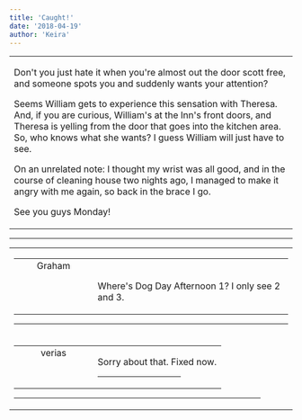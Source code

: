 ```yaml
---
title: 'Caught!'
date: '2018-04-19'
author: 'Keira'
---
```


<div>
<!-- Main content here -->
<table border="0" class="post"><tbody><tr><td>
   
   <div class="post_body">
       <p>Don't you just hate it when you're almost out the door scott free, and someone spots you and suddenly wants your attention?</p><p>Seems William gets to experience this sensation with Theresa. And, if you are curious, William's at the Inn's front doors, and Theresa is yelling from the door that goes into the kitchen area. So, who knows what she wants? I guess William will just have to see.</p><p>On an unrelated note: I thought my wrist was all good, and in the course of cleaning house two nights ago, I managed to make it angry with me again, so back in the brace I go.</p><p>See you guys Monday!</p>
   </div>
   </td></tr>
   </tbody></table><hr><table style="width:100%; border:0;" class="comment_table"><tbody><tr><td width="100%"><a name=""> </a><div style="width:100%;" class="comment"><table border="0" width="100%"><tbody><tr><td align="center" valign="top" width="125">
<span class="comment_title"><center>Graham<br></center><a name="3109">&nbsp;</a></span><br>
<center><img src="https://www.gravatar.com/avatar.php?gravatar_id=4f30849c0c14ec9b4398301f002a28db&amp;default=http%3A%2F%2Fmysteriesofthearcana.com%2Ftemplates%2Fmain%2Fimages%2Favatar.gif&amp;size=80&amp;rating=g" border="0" alt=""></center>
</td>
<td valign="top">


<p class="comment_text"> </p><p class="comment_text"><br> Where's Dog Day Afternoon 1? I only see 2 and 3.<br></p>
 

</td></tr></tbody></table>
<hr></div></td></tr><tr><td width="100%"><a name=""> </a><div style="width:90%;" class="comment2"><table border="0" width="100%"><tbody><tr><td align="center" valign="top" width="125">
<span class="comment_title"><center>verias</center><a name="3110">&nbsp;</a></span><br>
<center><img src="https://www.gravatar.com/avatar.php?gravatar_id=e3c6cf33692a98b575c642080d14c26a&amp;default=http%3A%2F%2Fmysteriesofthearcana.com%2Ftemplates%2Fmain%2Fimages%2Favatar.gif&amp;size=100&amp;rating=g" border="0" alt=""></center>
</td>
<td valign="top">


<p class="comment_text"> </p><p class="comment_text">Sorry about that. Fixed now.</p>
 <hr width="70%">

</td></tr></tbody></table>
<hr></div></td></tr></tbody></table>
<!-- End main content -->
              </div>
